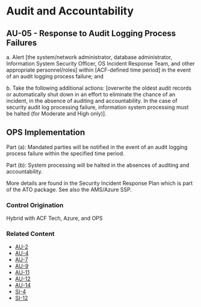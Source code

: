# Audit and Accountability
## AU-05 - Response to Audit Logging Process Failures

a. Alert [the system/network administrator, database administrator, Information System Security Officer, OS Incident Response Team, and other appropriate personnel/roles] within [ACF-defined time period] in the event of an audit logging process failure; and

b. Take the following additional actions: [overwrite the oldest audit records or automatically shut down in an effort to eliminate the chance of an incident, in the absence of auditing and accountability. In the case of security audit log processing failure, information system processing must be halted (for Moderate and High only)].

## OPS Implementation

Part (a): Mandated parties will be notified in the event of an audit logging process failure within the specified time period. 

Part (b): System processing will be halted in the absences of auditing and accountability. 

More details are found in the Security Incident Response Plan which is part of the ATO package. See also the AMS/Azure SSP.

### Control Origination

Hybrid with ACF Tech, Azure, and OPS

### Related Content

* [AU-2](./au-02.md)
* [AU-4](./au-04.md)
* [AU-7](./au-07.md)
* [AU-9](./au-09.md)
* [AU-11](./au-11.md)
* [AU-12](./au-12.md)
* [AU-14](./au-14.md)
* [SI-4](../si/si-04.md)
* [SI-12](../si/si-12.md)
